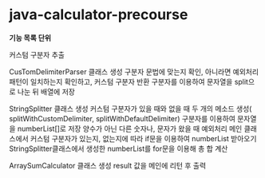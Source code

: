 # java-calculator-precourse


**기능 목록 단위**

커스텀 구분자 추출

CusTomDelimiterParser 클래스 생성
구분자 문법에 맞는지 확인, 아니라면 예외처리
패턴이 일치하는지 확인하고, 커스텀 구분자 반환
구분자를 이용하여 문자열을 split으로 나눈 뒤 배열에 저장

StringSplitter 클래스 생성
커스텀 구분자가 있을 때와 없을 때 두 개의 메소드 생성( splitWithCustomDelimiter, splitWithDefaultDelimiter)
구분자를 이용하여 문자열을 numberList[]로 저장
양수가 아닌 다른 숫자나, 문자가 왔을 때 예외처리
메인 클래스에서 커스텀 구분자가 있는지, 없는지에 따라 if문을 이용하여 numberList 받아오기
StringSplitter클래스에서 생성한 numberList를 for문을 이용해 총 합 계산

ArraySumCalculator 클래스 생성
result 값을 메인에 리턴 후 출력
